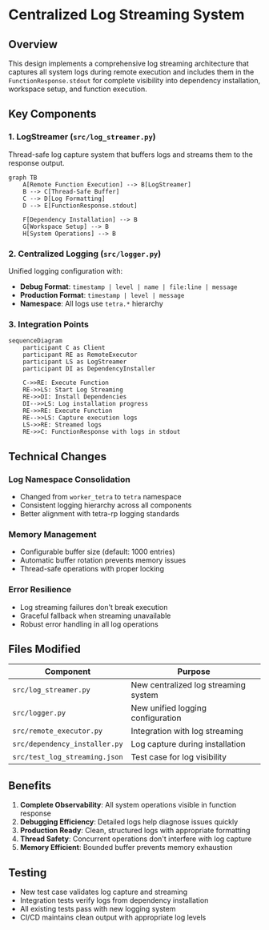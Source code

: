 # Centralized Log Streaming System

## Overview

This design implements a comprehensive log streaming architecture that captures all system logs during remote execution and includes them in the `FunctionResponse.stdout` for complete visibility into dependency installation, workspace setup, and function execution.

## Key Components

### 1. LogStreamer (`src/log_streamer.py`)
Thread-safe log capture system that buffers logs and streams them to the response output.

```mermaid
graph TB
    A[Remote Function Execution] --> B[LogStreamer]
    B --> C[Thread-Safe Buffer]
    C --> D[Log Formatting]
    D --> E[FunctionResponse.stdout]

    F[Dependency Installation] --> B
    G[Workspace Setup] --> B
    H[System Operations] --> B
```

### 2. Centralized Logging (`src/logger.py`)
Unified logging configuration with:
- **Debug Format**: `timestamp | level | name | file:line | message`
- **Production Format**: `timestamp | level | message`
- **Namespace**: All logs use `tetra.*` hierarchy

### 3. Integration Points

```mermaid
sequenceDiagram
    participant C as Client
    participant RE as RemoteExecutor
    participant LS as LogStreamer
    participant DI as DependencyInstaller

    C->>RE: Execute Function
    RE->>LS: Start Log Streaming
    RE->>DI: Install Dependencies
    DI-->>LS: Log installation progress
    RE->>RE: Execute Function
    RE-->>LS: Capture execution logs
    LS->>RE: Streamed logs
    RE->>C: FunctionResponse with logs in stdout
```

## Technical Changes

### Log Namespace Consolidation
- Changed from `worker_tetra` to `tetra` namespace
- Consistent logging hierarchy across all components
- Better alignment with tetra-rp logging standards

### Memory Management
- Configurable buffer size (default: 1000 entries)
- Automatic buffer rotation prevents memory issues
- Thread-safe operations with proper locking

### Error Resilience
- Log streaming failures don't break execution
- Graceful fallback when streaming unavailable
- Robust error handling in all log operations

## Files Modified

| Component | Purpose |
|-----------|---------|
| `src/log_streamer.py` | New centralized log streaming system |
| `src/logger.py` | New unified logging configuration |
| `src/remote_executor.py` | Integration with log streaming |
| `src/dependency_installer.py` | Log capture during installation |
| `src/test_log_streaming.json` | Test case for log visibility |

## Benefits

1. **Complete Observability**: All system operations visible in function response
2. **Debugging Efficiency**: Detailed logs help diagnose issues quickly
3. **Production Ready**: Clean, structured logs with appropriate formatting
4. **Thread Safety**: Concurrent operations don't interfere with log capture
5. **Memory Efficient**: Bounded buffer prevents memory exhaustion

## Testing

- New test case validates log capture and streaming
- Integration tests verify logs from dependency installation
- All existing tests pass with new logging system
- CI/CD maintains clean output with appropriate log levels